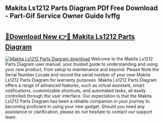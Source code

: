 ## Makita Ls1212 Parts Diagram PDf Free Download - Part-Gif Service Owner Guide Ivffg

# <h2><a href="http://dfqkaq1.blite.top/?on=Makita+Ls1212+Parts+Diagram">🔗Download New 👉🔴 Makita Ls1212 Parts Diagram</a></h2>

[![Makita Ls1212 Parts Diagram download](https://i.imgur.com/lujVjoI.png)](http://dfqkaq1.blite.top/?on=Makita+Ls1212+Parts+Diagram)
Welcome to the Makita Ls1212 Parts Diagram user manual, your trusted guide to understanding and using your new product, from setup to maintenance and beyond. Please Note the Serial Number Locate and record the serial number of your new Makita Ls1212 Parts Diagram for warranty purposes. Makita Ls1212 Parts Diagram offers a range of advanced features, such as virtual assistant, smart notifications, customizable shortcuts, and automated tasks, all easily controlled through the user interface. Our expectation is that the Makita Ls1212 Parts Diagram has been a reliable companion in your journey to becoming proficient in using your new gadget. Should you need any assistance or clarification, please do not hesitate to contact our support team.
